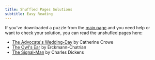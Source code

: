 ```yaml
---
title: Shuffled Pages Solutions
subtitle: Easy Reading
---
```

If you've downloaded a puzzle from the [main page] and you need help or want to
check your solution, you can read the unshufled pages here:

* [The Advocate's Wedding-Day] by Catherine Crowe
* [The Owl's Ear] by Erckmann-Chatrian
* [The Signal-Man] by Charles Dickens

[main page]: ..
[The Advocate's Wedding-Day]: the-advocates-wedding-day
[The Owl's Ear]: the-owls-ear
[The Signal-Man]: the-signal-man
